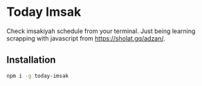 # Today Imsak

Check imsakiyah schedule from your terminal.
Just being learning scrapping with javascript from https://sholat.gq/adzan/.

## Installation

```bash
npm i -g today-imsak
```
